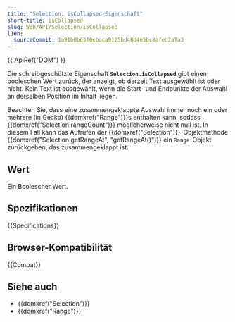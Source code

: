 ```yaml
---
title: "Selection: isCollapsed-Eigenschaft"
short-title: isCollapsed
slug: Web/API/Selection/isCollapsed
l10n:
  sourceCommit: 1a91b0b63f0cbaca9125bd48d4e5bc8afed2a7a3
---
```


{{ ApiRef("DOM") }}

Die schreibgeschützte Eigenschaft **`Selection.isCollapsed`** gibt einen booleschen Wert zurück, der anzeigt, ob derzeit Text ausgewählt ist oder nicht. Kein Text ist ausgewählt, wenn die Start- und Endpunkte der Auswahl an derselben Position im Inhalt liegen.

Beachten Sie, dass eine zusammengeklappte Auswahl immer noch ein oder mehrere (in Gecko) {{domxref("Range")}}s enthalten kann, sodass {{domxref("Selection.rangeCount")}} möglicherweise nicht null ist. In diesem Fall kann das Aufrufen der {{domxref("Selection")}}-Objektmethode {{domxref("Selection.getRangeAt", "getRangeAt()")}} ein `Range`-Objekt zurückgeben, das zusammengeklappt ist.

## Wert

Ein Boolescher Wert.

## Spezifikationen

{{Specifications}}

## Browser-Kompatibilität

{{Compat}}

## Siehe auch

- {{domxref("Selection")}}
- {{domxref("Range")}}
